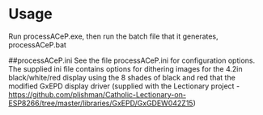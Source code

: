 # Usage
Run processACeP.exe, then run the batch file that it generates, processACeP.bat

##processACeP.ini
See the file processACeP.ini for configuration options. The supplied ini file contains options for dithering images for the 4.2in black/white/red display using the 8 shades of black and red that the modified GxEPD display driver (supplied with the Lectionary project - https://github.com/plishman/Catholic-Lectionary-on-ESP8266/tree/master/libraries/GxEPD/GxGDEW042Z15)